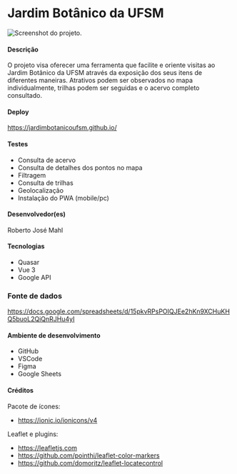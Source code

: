 # Jardim Botânico da UFSM

![Screenshot do projeto](screenshot.png "Screenshot do projeto").


#### Descrição

O projeto visa oferecer uma ferramenta que facilite e oriente visitas ao Jardim Botânico da UFSM através da exposição dos seus itens de diferentes maneiras. 
Atrativos podem ser observados no mapa individualmente, trilhas podem ser seguidas e o acervo completo consultado.

#### Deploy

https://jardimbotanicoufsm.github.io/

#### Testes

- Consulta de acervo
- Consulta de detalhes dos pontos no mapa
- Filtragem
- Consulta de trilhas
- Geolocalização
- Instalação do PWA (mobile/pc)

#### Desenvolvedor(es)
Roberto José Mahl

#### Tecnologias

- Quasar
- Vue 3
- Google API

### Fonte de dados

https://docs.google.com/spreadsheets/d/15pkvRPsPOIQJEe2hKn9XCHuKHQ5buoL2QiQnRJHu4yI

#### Ambiente de desenvolvimento

- GitHub
- VSCode
- Figma
- Google Sheets

#### Créditos

Pacote de ícones:
- https://ionic.io/ionicons/v4

Leaflet e plugins:
- https://leafletjs.com
- https://github.com/pointhi/leaflet-color-markers
- https://github.com/domoritz/leaflet-locatecontrol
